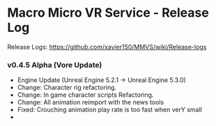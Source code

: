 # Macro Micro VR Service - Release Log
Release Logs: https://github.com/xavier150/MMVS/wiki/Release-logs

###  v0.4.5 Alpha (Vore Update)

- Engine Update (Unreal Engine 5.2.1 -> Unreal Engine 5.3.0)
- Change: Character rig refactoring.
- Change: In game character scripts Refactoring.
- Change: All animation reimport with the news tools
- Fixed: Crouching animation play rate is too fast when verY small
- 


